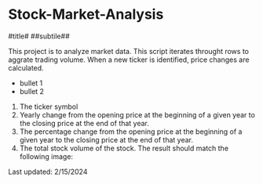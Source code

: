 # Stock-Market-Analysis
#title#
##subtile##

This project is to analyze market data.
This script iterates throught rows to aggrate trading volume. When a new ticker is identified, price changes are calculated.

* bullet 1
* bullet 2

1. The ticker symbol
2. Yearly change from the opening price at the beginning of a given year to the closing price at the end of that year.
3. The percentage change from the opening price at the beginning of a given year to the closing price at the end of that year.
4. The total stock volume of the stock. The result should match the following image:

Last updated: 2/15/2024
